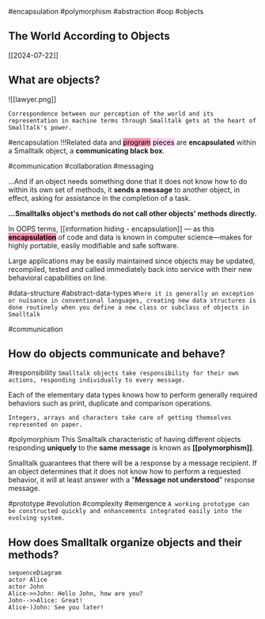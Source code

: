 #encapsulation
#polymorphism 
#abstraction
#oop
#objects
## The World According to Objects
[[2024-07-22]]

## What are objects?
![[lawyer.png]]
 
`Correspondence between our perception of the world and its representation in machine terms through Smalltalk gets at the heart of Smalltalk's power.`

#encapsulation 
!!!Related data and <mark style="background: #FF5582A6;">program</mark> <mark style="background: #FFB8EBA6;">pieces</mark> are **encapsulated** within a Smalltalk object, a
**communicating black box**.

#communication
#collaboration
#messaging

...And if an object needs something done that it does not know how to do
within its own set of methods, it **sends a message** to another object, in effect, asking for
assistance in the completion of a task.

**...Smalltalks object's methods do not call other objects' methods directly.**

In OOPS terms, [[information hiding - encapsulation]] — as this **<mark style="background: #FF5582A6;">encapsulation</mark>** of code and data is known in computer science—makes for highly portable, easily modifiable and safe software. 

Large applications may be easily maintained since objects may be updated, recompiled, tested
and called immediately back into service with their new behavioral capabilities on line.

#data-structure 
#abstract-data-types
`Where it is generally an exception or nuisance in conventional languages, creating new data structures is done routinely when you define a new class or subclass of objects in Smalltalk`

#communication 
## How do objects communicate and behave?

#responsibility
`Smalltalk objects take responsibility for their own actions, responding individually to every message.`

 Each of the elementary data types knows how to perform generally required behaviors such as print, duplicate and comparison operations.

`Integers, arrays and characters take care of getting themselves represented on paper.`

#polymorphism
 This Smalltalk characteristic of having different objects responding **uniquely** to the **same**
**message** is known as **[[polymorphism]]**.

Smalltalk guarantees that there will be a response by a message recipient. If an object
determines that it does not know how to perform a requested behavior, it will at least
answer with a "**Message not understood**" response message.

#prototype
#evolution
#complexity
#emergence 
`A working prototype can be constructed quickly and enhancements integrated easily into the evolving system.`

## How does Smalltalk organize objects and their methods?

```mermaid
sequenceDiagram
actor Alice
actor John
Alice->>John: Hello John, how are you?
John-->>Alice: Great!
Alice-)John: See you later!

```
